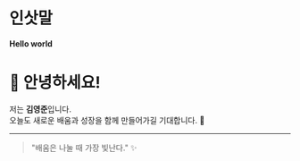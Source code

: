 # 인삿말

**Hello world**

 # 👋 안녕하세요!  

저는 **김영준**입니다.  
오늘도 새로운 배움과 성장을 함께 만들어가길 기대합니다. 🚀  

---

> "배움은 나눌 때 가장 빛난다." ✨
